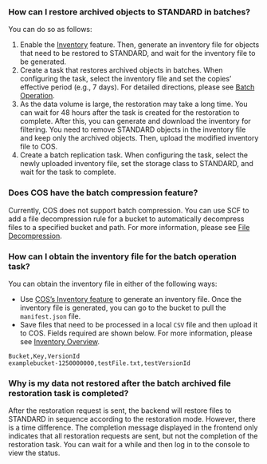 ### How can I restore archived objects to STANDARD in batches? 

You can do so as follows:

1. Enable the [Inventory](https://intl.cloud.tencent.com/document/product/436/30622) feature. Then, generate an inventory file for objects that need to be restored to STANDARD, and wait for the inventory file to be generated.
2. Create a task that restores archived objects in batches. When configuring the task, select the inventory file and set the copies’ effective period (e.g., 7 days). For detailed directions, please see [Batch Operation](https://intl.cloud.tencent.com/document/product/436/34075).
3. As the data volume is large, the restoration may take a long time. You can wait for 48 hours after the task is created for the restoration to complete. After this, you can generate and download the inventory for filtering. You need to remove STANDARD objects in the inventory file and keep only the archived objects. Then, upload the modified inventory file to COS.
4. Create a batch replication task. When configuring the task, select the newly uploaded inventory file, set the storage class to STANDARD, and wait for the task to complete.

### Does COS have the batch compression feature?

Currently, COS does not support batch compression. You can use SCF to add a file decompression rule for a bucket to automatically decompress files to a specified bucket and path. For more information, please see [File Decompression](https://intl.cloud.tencent.com/document/product/436/35663).

### How can I obtain the inventory file for the batch operation task?

You can obtain the inventory file in either of the following ways:
- Use [COS’s Inventory feature](https://intl.cloud.tencent.com/document/product/436/30624) to generate an inventory file. Once the inventory file is generated, you can go to the bucket to pull the `manifest.json` file.
- Save files that need to be processed in a local `CSV` file and then upload it to COS. Fields required are shown below. For more information, please see [Inventory Overview](https://intl.cloud.tencent.com/document/product/436/30622).
```plaintext
Bucket,Key,VersionId
examplebucket-1250000000,testFile.txt,testVersionId
```

### Why is my data not restored after the batch archived file restoration task is completed?

After the restoration request is sent, the backend will restore files to STANDARD in sequence according to the restoration mode. However, there is a time difference. The completion message displayed in the frontend only indicates that all restoration requests are sent, but not the completion of the restoration task. You can wait for a while and then log in to the console to view the status.
